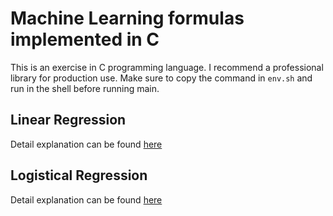 # Machine Learning formulas implemented in C

This is an exercise in C programming language.
I recommend a professional library for production use.
Make sure to copy the command in `env.sh` and run in the shell before running main.

## Linear Regression

Detail explanation can be found [here](https://github.com/liangcorp/machine_learning_c/blob/main/src/linear_regression)

## Logistical Regression

Detail explanation can be found [here](https://github.com/liangcorp/ml_c/tree/main/src/logistic_regression)
